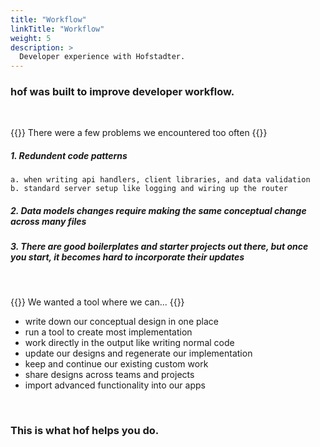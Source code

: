 ```yaml
---
title: "Workflow"
linkTitle: "Workflow"
weight: 5
description: >
  Developer experience with Hofstadter.
---
```


### __hof__ was built to improve developer workflow.

<br>

{{<lead>}}
There were a few problems we encountered too often
{{</lead>}}

##### 1. Redundent code patterns

    a. when writing api handlers, client libraries, and data validation
    b. standard server setup like logging and wiring up the router

##### 2. Data models changes require making the same conceptual change across many files

##### 3. There are good boilerplates and starter projects out there, but once you start, it becomes hard to incorporate their updates

<br>

{{<lead>}}
We wanted a tool where we can...
{{</lead>}}

- write down our conceptual design in one place
- run a tool to create most implementation
- work directly in the output like writing normal code
- update our designs and regenerate our implementation
- keep and continue our existing custom work
- share designs across teams and projects
- import advanced functionality into our apps

<br>

### This is what __hof__ helps you do.

